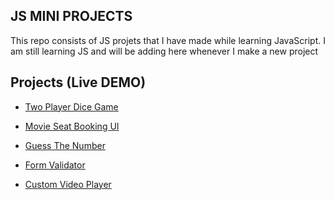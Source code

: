 ## JS MINI PROJECTS

This repo consists of JS projets that I have made while learning JavaScript.
I am still learning JS and will be adding here whenever I make a new project

## Projects (Live DEMO)

- [Two Player Dice Game](https://peeyush-k-madhavan.github.io/JavaScript-Mini-Projects/TwoPlayerDiceGame/)

- [Movie Seat Booking UI](https://peeyush-k-madhavan.github.io/JavaScript-Mini-Projects/MovieSeatBooking/)

- [Guess The Number](https://peeyush-k-madhavan.github.io/JavaScript-Mini-Projects/GuessTheNumber/)

- [Form Validator](https://peeyush-k-madhavan.github.io/JavaScript-Mini-Projects/FormValidator/)

- [Custom Video Player](https://peeyush-k-madhavan.github.io/JavaScript-Mini-Projects/CustomVideoPlayer/)

